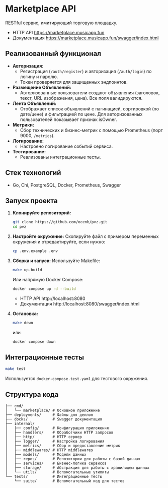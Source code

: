 # Marketplace API

RESTful сервис, имитирующий торговую площадку.

- HTTP API https://marketplace.musicapp.fun
- Документация https://marketplace.musicapp.fun/swagger/index.html

## Реализованный функционал

- **Авторизация:**
  - Регистрация (`/auth/register`) и авторизация (`/auth/login`) по логину и паролю.
  - Токен проверяется для защищенных эндпоинтов.
- **Размещение Объявлений:**
  - Авторизованные пользователи создают объявления (заголовок, текст, URL изображения, цена). Все поля валидируются.
- **Лента Объявлений:**
  - Отображает список объявлений с пагинацией, сортировкой (по дате/цене) и фильтрацией по цене. Для авторизованных пользователей показывает признак isOwner.
- **Метрики:**
  - Сбор технических и бизнес-метрик с помощью Prometheus (порт 9000, `/metrics`).
- **Логирование:**
  - Настроено логирование событий сервиса.
- **Тестирование:**
  - Реализованы интеграционные тесты.

## Стек технологий

- Go, Chi, PostgreSQL, Docker, Prometheus, Swagger

## Запуск проекта

1.  **Клонируйте репозиторий:**
    ```bash
    git clone https://github.com/ocenb/pvz.git
    cd pvz
    ```
2.  **Настройте окружение:**
    Скопируйте файл с примером переменных окружения и отредактируйте, если нужно:
    ```bash
    cp .env.example .env
    ```
3.  **Сборка и запуск:**
    Используйте Makefile:

    ```bash
    make up-build
    ```

    Или напрямую Docker Compose:

    ```bash
    docker compose up -d --build
    ```

    - HTTP API http://localhost:8080
    - Документация http://localhost:8080/swagger/index.html

4.  **Остановка:**
    ```bash
    make down
    ```
    или
    ```bash
    docker compose down
    ```

## Интеграционные тесты

```bash
make test
```

Используется `docker-compose.test.yaml` для тестового окружения.

## Структура кода

```
├── cmd/
│   └── marketplace/ # Основное приложение
├── deployments/     # Файлы для деплоя
├── docks/           # Swagger документация
├── internal/
│   ├── config/      # Конфигурация приложения
│   ├── handlers/    # Обработчики HTTP запросов
│   ├── http/        # HTTP сервер
│   ├── logger/      # Настройка логирования
│   ├── metrics/     # Сбор и предоставление метрик
│   ├── middlewares/ # HTTP middlewares
│   ├── models/      # Модели данных
│   ├── repos/       # Репозитории для работы с базой данных
│   ├── services/    # Бизнес-логика сервисов
│   ├── storage/     # Абстракция для работы с хранилищем данных
│   └── utils/       # Вспомогательные утилиты
└── tests/           # Интеграционные тесты
    └── suite/       # Вспомогательный код для тестов
```
